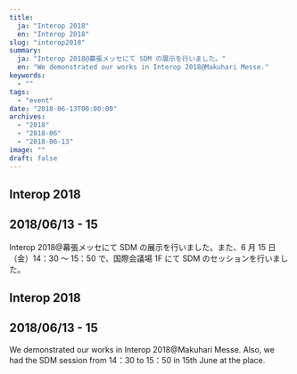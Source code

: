 ```yaml
---
title:
  ja: "Interop 2018"
  en: "Interop 2018"
slug: "interop2018"
summary:
  ja: "Interop 2018@幕張メッセにて SDM の展示を行いました。"
  en: "We demonstrated our works in Interop 2018@Makuhari Messe."
keywords:
  - ""
tags:
  - "event"
date: "2018-06-13T00:00:00"
archives:
  - "2018"
  - "2018-06"
  - "2018-06-13"
image: ""
draft: false
---
```


<!-- 日本語記事ここから -->
<section lang="ja" v-if="$context.locale === 'ja-jp'">

# Interop 2018

## 2018/06/13 - 15

Interop 2018@幕張メッセにて SDM の展示を行いました。また、6 月 15 日（金）14：30 ～ 15：50 で、国際会議場 1F にて SDM のセッションを行いました。

</section>
<!-- 日本語記事ここまで -->

<!-- English article start -->
<section lang="en" v-else>

# Interop 2018

## 2018/06/13 - 15

We demonstrated our works in Interop 2018@Makuhari Messe. Also, we had the SDM session from 14：30 to 15：50 in 15th June at the place.

</section>
<!-- English article end -->
